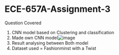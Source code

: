 # ECE-657A-Assignment-3
Question Covered
1. CNN model based on Clustering and classification
2. Made own CNN model![image](https://github.com/user-attachments/assets/4628a046-dafd-4caf-bde2-30631140fdc1)
3. Result analysing between Both model
4. Dataset used = Fashionminst with a Twist 
